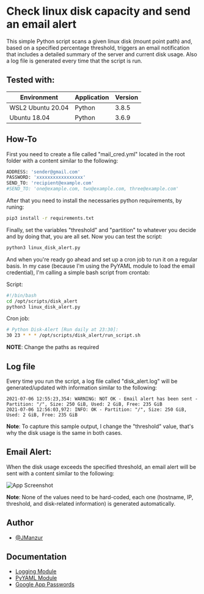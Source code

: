 
# Check linux disk capacity and send an email alert

This simple Python script scans a given linux disk (mount point path) and, based on a specified percentage threshold, triggers an email notification that includes a detailed summary of the server and current disk usage. Also a log file is generated every time that the script is run.

## Tested with: 

| Environment | Application | Version  |
| ----------------- |-----------|---------|
| WSL2 Ubuntu 20.04 | Python | 3.8.5 |
| Ubuntu 18.04 | Python | 3.6.9 |

## How-To

First you need to create a file called "mail_cred.yml" located in the root folder with a content similar to the following:

```bash
ADDRESS: 'sender@gmail.com'
PASSWORD: 'xxxxxxxxxxxxxxxxx'
SEND_TO: 'recipient@example.com'
#SEND_TO: 'one@example.com, two@example.com, three@example.com'
```
After that you need to install the necessaries python requirements, by runing:

```bash
pip3 install -r requirements.txt
```
Finally, set the variables "threshold" and "partition" to whatever you decide and by doing that, you are all set. Now you can test the script:

```bash
python3 linux_disk_alert.py
```
And when you're ready go ahead and set up a cron job to run it on a regular basis. In my case (because I'm using the PyYAML module to load the email credential), I'm calling a simple bash script from crontab:

Script:
```bash
#!/bin/bash
cd /opt/scripts/disk_alert
python3 linux_disk_alert.py
```

Cron job:
```bash
# Python Disk-Alert [Run daily at 23:30]:
30 23 * * * /opt/scripts/disk_alert/run_script.sh
```

**NOTE**: Change the paths as required

## Log file

Every time you run the script, a log file called "disk_alert.log" will be generated/updated with information similar to the following:

```log
2021-07-06 12:55:23,354: WARNING: NOT OK - Email alert has been sent - Partition: "/", Size: 250 GiB, Used: 2 GiB, Free: 235 GiB
2021-07-06 12:56:03,972: INFO: OK - Partition: "/", Size: 250 GiB, Used: 2 GiB, Free: 235 GiB
```

**Note**: To capture this sample output, I change the "threshold" value, that's why the disk usage is the same in both cases.

## Email Alert:

When the disk usage exceeds the specified threshold, an email alert will be sent with a content similar to the following:

![App Screenshot](https://1.bp.blogspot.com/-AlwzNaMDfhU/YOSyh6sDAtI/AAAAAAAAFoA/Iqk6Lv5MbVM9Zm5Hmxvfh1os14LsQ2sXACLcBGAsYHQ/s402/disk_alert_email.png)

**Note**: None of the values need to be hard-coded, each one (hostname, IP, threshold, and disk-related information) is generated automatically.

## Author

- [@JManzur](https://www.github.com/jmanzur)

## Documentation

- [Logging Module](https://docs.python.org/3/library/logging.html#module-logging)
- [PyYAML Module](https://pyyaml.org/wiki/PyYAMLDocumentation)
- [Google App Passwords](https://support.google.com/accounts/answer/185833?hl=en)